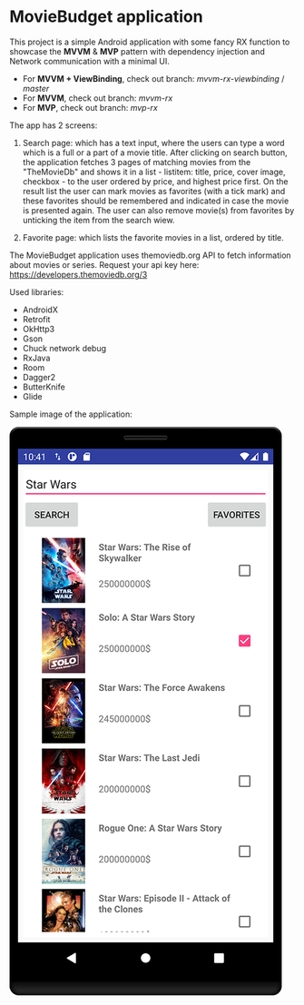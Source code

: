 # MovieBudget application

This project is a simple Android application with some fancy RX function to showcase the **MVVM** & **MVP** pattern with dependency injection and Network communication with a minimal UI.

- For **MVVM + ViewBinding**, check out branch: *mvvm-rx-viewbinding* / *master*
- For **MVVM**, check out branch: *mvvm-rx*
- For **MVP**, check out branch: *mvp-rx*


The app has 2 screens:

1. Search page: which has a text input, where the users can type a word which is a full or a part of a movie title. After clicking on search button, the application fetches 3 pages of matching movies from the "TheMovieDb" and shows it in a list  - listitem: title, price, cover image, checkbox -  to the user ordered by price, and highest price first. On the result list the user can mark movies as favorites (with a tick mark) and these favorites should be remembered and indicated in case the movie is presented again. The user can also remove movie(s) from favorites by unticking the item from the search wiew.

2. Favorite page: which lists the favorite movies in a list, ordered by title.

The MovieBudget application uses themoviedb.org API to fetch information about movies or series.
Request your api key here: https://developers.themoviedb.org/3

Used libraries: 
- AndroidX
- Retrofit
- OkHttp3
- Gson
- Chuck network debug
- RxJava
- Room
- Dagger2
- ButterKnife
- Glide

Sample image of the application: 

![sample image](images/sample_framed2.png)
